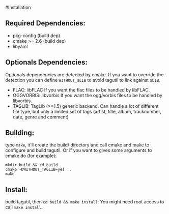 #Installation

## Required Dependencies:

- pkg-config (build dep)
- cmake >= 2.6 (build dep)
- libyaml


## Optionals Dependencies:

Optionals dependencies are detected by cmake. If you want to override the
detection you can define `WITHOUT_$LIB` to avoid tagutil to link against
`$LIB`.

- FLAC: libFLAC
    If you want the flac files to be handled by libFLAC.
- OGGVORBIS: libvorbis
    If you want the ogg/vorbis files to be handled by libvorbis.
- TAGLIB: TagLib (>=1.5)
    generic backend. Can handle a lot of different file type, but only a
    limited set of tags (artist, title, album, tracknumber, date, genre and
    comment)


## Building:

type `make`, it'll create the build/ directory and call cmake and make to
configure and build tagutil. Or if you want to gives some arguments to
cmake do (for example):
```
mkdir build && cd build
cmake -DWITHOUT_TAGLIB=yes ..
make
```

## Install:

build tagutil, then `cd build && make install`. You might need root access
to call `make install`.
